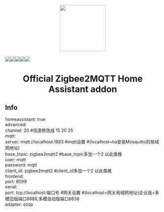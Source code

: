 <div align="center">
    <a href="https://github.com/zigbee2mqtt/hassio-zigbee2mqtt">
        <img width="150" height="150" src="zigbee2mqtt/logo.png">
    </a>
    <br>
    <br>
    <div style="display: flex;">
        <a href="https://github.com/zigbee2mqtt/hassio-zigbee2mqtt/actions?query=workflow%3ACI">
            <img src="https://github.com/zigbee2mqtt/hassio-zigbee2mqtt/workflows/CI/badge.svg">
        </a>
        <a href="https://github.com/zigbee2mqtt/hassio-zigbee2mqtt/releases">
            <img src="https://img.shields.io/github/release/zigbee2mqtt/hassio-zigbee2mqtt.svg">
        </a>
        <a href="https://github.com/zigbee2mqtt/hassio-zigbee2mqtt/stargazers">
            <img src="https://img.shields.io/github/stars/zigbee2mqtt/hassio-zigbee2mqtt.svg">
        </a>
        <a href="https://discord.gg/dadfWYE">
            <img src="https://img.shields.io/discord/556563650429583360.svg">
        </a>
        <a href="http://zigbee2mqtt.discourse.group/">
            <img src="https://img.shields.io/discourse/https/zigbee2mqtt.discourse.group/status.svg">
        </a>
    </div>
    <h1>Official Zigbee2MQTT Home Assistant addon</h1>
</div>

## Info
homeassistant: true  
advanced:  
  channel: 20 #信道修改成 15 20 25  
mqtt:  
  server: mqtt://localhost:1883 #mqtt设置  #(localhost=ha安装Mosquitto的局域网地址)  
  base_topic: zigbee2mqtt2   #base_topic多加一个2 以此类推  
  user: mqtt  
  password: mqtt  
  client_id: zigbee2mqtt2 #client_id多加一个2 以此类推  
frontend:  
  port: 8099  
serial:  
  port: tcp://localhost:端口号 #网关设置  #(localhost=网关局域网地址)企业版+多模旧版端口8888,多模自动版端口6638  
  adapter: ezsp  
